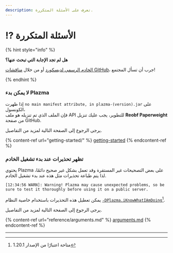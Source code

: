 ```yaml
---
description: تعرف على الأسئلة المتكررة.
---
```


# ⁉️ الأسئلة المتكررة

{% hint style="info" %}

**هل لم تجد الإجابة التي تبحث عنها؟**

[الخادم الرسمي لديسكورد](https://discord.gg/MmfC52K8A8) أو من خلال [مناقشات GitHub](https://github.com/PlazmaMC/PlazmaBukkit/discussions)، جرب أن تسأل المجتمع!

{% endhint %}

### لا يمكن بدء Plazma

إذا ظهرت `no main manifest attribute, in plazma-(version).jar` على الكونسول،\
فإن الملف الذي تم تنزيله هو ملف API للتطوير، يجب عليك تنزيل **Reobf Paperweight** من صفحة GitHub.

يرجى الرجوع إلى الصفحة التالية لمزيد من التفاصيل.

{% content-ref url="getting-started/" %}
[getting-started](getting-started#id-2)
{% endcontent-ref %}

### تظهر تحذيرات عند بدء تشغيل الخادم

يحتوي Plazma على بعض التصحيحات غير المستقرة وقد تعمل بشكل غير صحيح دائمًا، لذا يتم طباعة تحذيرات مثل هذه عند بدء تشغيل الخادم.

```log
[12:34:56 WARN]: Warning! Plazma may cause unexpected problems, so be sure to test it thoroughly before using it on a public server.
```

يمكن تعطيل هذه التحذيرات باستخدام خاصية النظام [`-DPlazma.iKnowWhatIAmDoing`](#user-content-fn-1)[^1].

يرجى الرجوع إلى الصفحة التالية لمزيد من التفاصيل.

{% content-ref url="reference/arguments.md" %}
[arguments.md](reference/arguments.md#plazma.iknowwhatiamdoing)
{% endcontent-ref %}

***

[^1]: متاحة اعتبارًا من الإصدار 1.20.1
